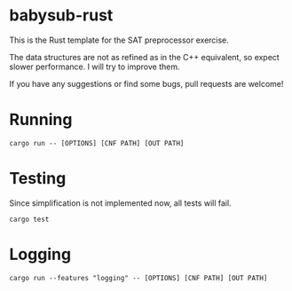 # babysub-rust

This is the Rust template for the SAT preprocessor exercise.

The data structures are not as refined as in the C++ equivalent, so expect slower performance. I will try to improve them.

If you have any suggestions or find some bugs, pull requests are welcome!

# Running

```
cargo run -- [OPTIONS] [CNF PATH] [OUT PATH]
```

# Testing

Since simplification is not implemented now, all tests will fail.

```
cargo test
```

# Logging

```
cargo run --features "logging" -- [OPTIONS] [CNF PATH] [OUT PATH]
```
